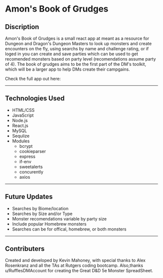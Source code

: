 # Amon's Book of Grudges


## Discription
  Amon's Book of Grudges is a small react app at meant as a resource for Dungeon and Dragon's Dungeon Masters to look up monsters and create encounters on the fly, using searchs by name and challenge rating, or if loged in you can create and save parties which can be used to get recomended monsters based on party level (recomendations assume party of 4). The book of grudges aims to be the first part of the DM's toolkit, which will be a larger app to help DMs create their campgains.

  Check the full app out here: 


---
  
## Technologies Used 
  
  - HTML/CSS
  - JavaScript
  - Node.js
  - React.js
  - MySQL
  - Sequlize
  - Modules
    - bcrypt
    - cookieparser
    - express
    - if-env
    - sweetalerts
    - concurently
    - axios
---
 ## Future Updates

- Searches by Biome/location
- Searches by Size and/or Type
- Monster recomendations variable by party size
- Include popular Homebrew monsters 
- Searches can be for offical, homebrew, or both monsters

---
## Contributers 
  Created and developed by Kevin Mahoney, with special thanks to Alex Rosenkranz and all the TAs at Rutgers coding bootcamp. Also,thanks u/RufflesDMAccount for creating the Great D&D 5e Monster SpreadSheet. 